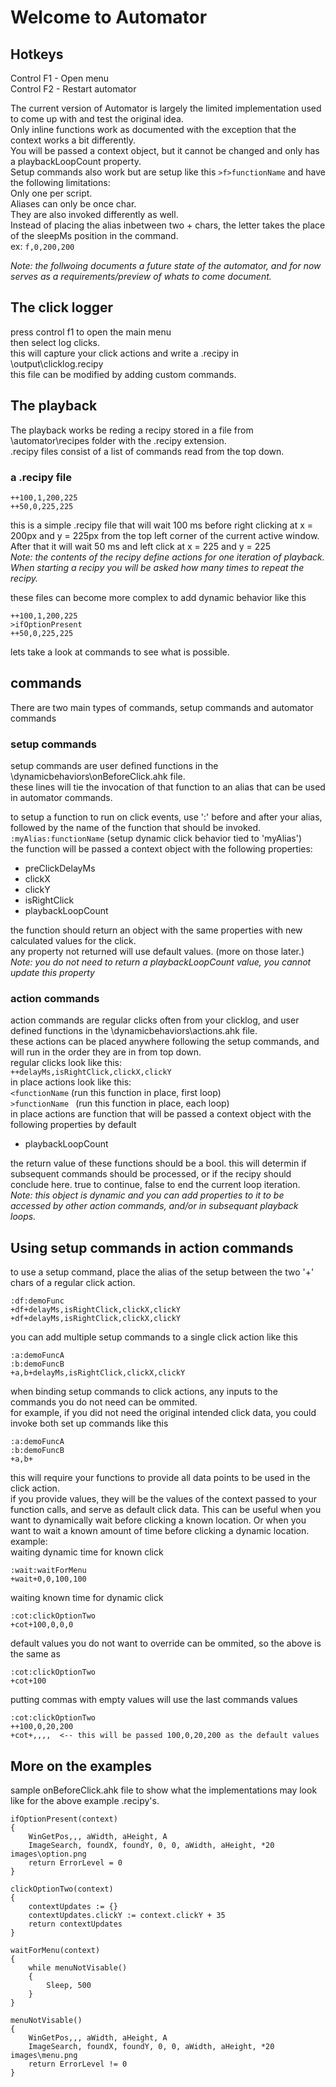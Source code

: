 # Welcome to Automator    
## Hotkeys    
Control F1 - Open menu    
Control F2 - Restart automator    
    
The current version of Automator is largely the limited implementation used to come up with and test the original idea.    
Only inline functions work as documented with the exception that the context works a bit differently.    
You will be passed a context object, but it cannot be changed and only has a playbackLoopCount property.    
Setup commands also work but are setup like this ```>f>functionName``` and have the following limitations:    
Only one per script.    
Aliases can only be once char.    
They are also invoked differently as well.    
Instead of placing the alias inbetween two + chars, the letter takes the place of the sleepMs position in the command.    
ex: ```f,0,200,200```    


*Note: the follwoing documents a future state of the automator, and for now serves as a requirements/preview of whats to come document.*
## The click logger    
press control f1 to open the main menu    
then select log clicks.    
this will capture your click actions and write a .recipy in \output\clicklog.recipy    
this file can be modified by adding custom commands.    


## The playback    
The playback works be reding a recipy stored in a file from \automator\recipes folder with the .recipy extension.    
.recipy files consist of a list of commands read from the top down.  
### a .recipy file    
```
++100,1,200,225    
++50,0,225,225
```    
this is a simple .recipy file that will wait 100 ms before right clicking at x = 200px and y = 225px from the top left corner of the current active window.  After that it will wait 50 ms and left click at x = 225 and y = 225    
*Note: the contents of the recipy define actions for one iteration of playback.  When starting a recipy you will be asked how many times to repeat the recipy.*
    
these files can become more complex to add dynamic behavior like this
```
++100,1,200,225    
>ifOptionPresent
++50,0,225,225
```    
lets take a look at commands to see what is possible.

## commands    
There are two main types of commands, setup commands and automator commands    
### **setup commands**    
setup commands are user defined functions in the \dynamicbehaviors\onBeforeClick.ahk file.    
these lines will tie the invocation of that function to an alias that can be used in automator commands.    

to setup a function to run on click events, use ':' before and after your alias,
followed by the name of the function that should be invoked.    
```:myAlias:functionName``` (setup dynamic click behavior tied to 'myAlias')    
the function will be passed a context object with the following properties:    
- preClickDelayMs
- clickX
- clickY
- isRightClick
- playbackLoopCount
    
the function should return an object with the same properties with new calculated values for the click.    
any property not returned will use default values. (more on those later.)    
*Note: you do not need to return a playbackLoopCount value, you cannot update this property*

### **action commands**    
action commands are regular clicks often from your clicklog, and user defined functions in the \dynamicbehaviors\actions.ahk file.    
these actions can be placed anywhere following the setup commands, and will run in the order they are in from top down.    
regular clicks look like this:    
```++delayMs,isRightClick,clickX,clickY```    
in place actions look like this:    
```<functionName``` (run this function in place, first loop)    
```>functionName ``` (run this function in place, each loop)    
in place actions are function that will be passed a context object with the following properties by default
- playbackLoopCount
    
the return value of these functions should be a bool.  this will determin if subsequent commands should be processed, or if the recipy should conclude here.  true to continue, false to end the current loop iteration.        
*Note: this object is dynamic and you can add properties to it to be accessed by other action commands, and/or in subsequant playback loops.*    

## Using setup commands in action commands    
to use a setup command, place the alias of the setup between the two '+' chars of a regular click action.    
```
:df:demoFunc
+df+delayMs,isRightClick,clickX,clickY
+df+delayMs,isRightClick,clickX,clickY
```    
you can add multiple setup commands to a single click action like this

```
:a:demoFuncA
:b:demoFuncB
+a,b+delayMs,isRightClick,clickX,clickY
```    
when binding setup commands to click actions, any inputs to the commands you do not need can be ommited.    
for example, if you did not need the original intended click data, you could invoke both set up commands like this    

```
:a:demoFuncA
:b:demoFuncB
+a,b+
```    
this will require your functions to provide all data points to be used in the click action.    
if you provide values, they will be the values of the context passed to your function calls, and serve as default click data.  This can be useful when you want to dynamically wait before clicking a known location.  Or when you want to wait a known amount of time before clicking a dynamic location.    
example:    
waiting dynamic time for known click

```
:wait:waitForMenu
+wait+0,0,100,100
```    
waiting known time for dynamic click
```
:cot:clickOptionTwo
+cot+100,0,0,0
```    
default values you do not want to override can be ommited, so the above is the same as    
```
:cot:clickOptionTwo
+cot+100
```    
putting commas with empty values will use the last commands values    
```
:cot:clickOptionTwo
++100,0,20,200
+cot+,,,,  <-- this will be passed 100,0,20,200 as the default values
```    

## More on the examples
sample onBeforeClick.ahk file to show what the implementations may look like for the above example .recipy's.

```ahk
ifOptionPresent(context)
{
    WinGetPos,,, aWidth, aHeight, A
    ImageSearch, foundX, foundY, 0, 0, aWidth, aHeight, *20 images\option.png
    return ErrorLevel = 0
}

clickOptionTwo(context)
{
    contextUpdates := {}
    contextUpdates.clickY := context.clickY + 35
    return contextUpdates
}

waitForMenu(context)
{
    while menuNotVisable()
    {
        Sleep, 500
    }
}

menuNotVisable()
{
    WinGetPos,,, aWidth, aHeight, A
    ImageSearch, foundX, foundY, 0, 0, aWidth, aHeight, *20 images\menu.png
    return ErrorLevel != 0
}
```
